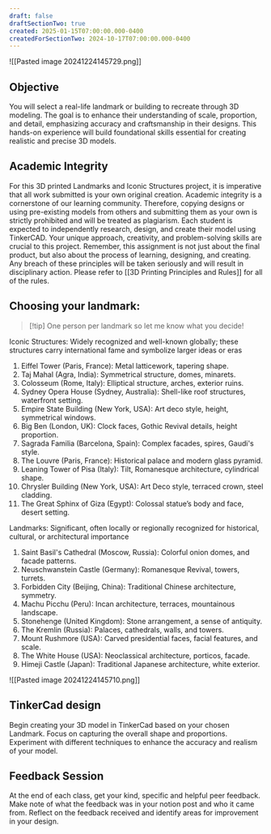 ```yaml
---
draft: false
draftSectionTwo: true
created: 2025-01-15T07:00:00.000-0400
createdForSectionTwo: 2024-10-17T07:00:00.000-0400
---
```

![[Pasted image 20241224145729.png]]
## Objective
You will select a real-life landmark or building to recreate through 3D modeling. The goal is to enhance their understanding of scale, proportion, and detail, emphasizing accuracy and craftsmanship in their designs. This hands-on experience will build foundational skills essential for creating realistic and precise 3D models.

## Academic Integrity
For this 3D printed Landmarks and Iconic Structures project, it is imperative that all work submitted is your own original creation. Academic integrity is a cornerstone of our learning community. Therefore, copying designs or using pre-existing models from others and submitting them as your own is strictly prohibited and will be treated as plagiarism. Each student is expected to independently research, design, and create their model using TinkerCAD. Your unique approach, creativity, and problem-solving skills are crucial to this project. Remember, this assignment is not just about the final product, but also about the process of learning, designing, and creating. Any breach of these principles will be taken seriously and will result in disciplinary action. Please refer to [[3D Printing Principles and Rules]] for all of the rules.

## Choosing your landmark: 

>[!tip] One person per landmark so let me know what you decide!

Iconic Structures: Widely recognized and well-known globally; these structures carry international fame and symbolize larger ideas or eras
1. Eiffel Tower (Paris, France): Metal latticework, tapering shape.
2. Taj Mahal (Agra, India): Symmetrical structure, domes, minarets.
3. Colosseum (Rome, Italy): Elliptical structure, arches, exterior ruins.
4. Sydney Opera House (Sydney, Australia): Shell-like roof structures, waterfront setting.
5. Empire State Building (New York, USA): Art deco style, height, symmetrical windows.
6. Big Ben (London, UK): Clock faces, Gothic Revival details, height proportion.
7. Sagrada Familia (Barcelona, Spain): Complex facades, spires, Gaudi's style.
8. The Louvre (Paris, France): Historical palace and modern glass pyramid.
9. Leaning Tower of Pisa (Italy): Tilt, Romanesque architecture, cylindrical shape.
10. Chrysler Building (New York, USA): Art Deco style, terraced crown, steel cladding.
11. The Great Sphinx of Giza (Egypt): Colossal statue’s body and face, desert setting.

Landmarks: Significant, often locally or regionally recognized for historical, cultural, or architectural importance
1. Saint Basil's Cathedral (Moscow, Russia): Colorful onion domes, and facade patterns.
2. Neuschwanstein Castle (Germany): Romanesque Revival, towers, turrets.
3. Forbidden City (Beijing, China): Traditional Chinese architecture, symmetry.
4. Machu Picchu (Peru): Incan architecture, terraces, mountainous landscape.
5. Stonehenge (United Kingdom): Stone arrangement, a sense of antiquity.
6. The Kremlin (Russia): Palaces, cathedrals, walls, and towers.
7. Mount Rushmore (USA): Carved presidential faces, facial features, and scale.
8. The White House (USA): Neoclassical architecture, porticos, facade.
9. Himeji Castle (Japan): Traditional Japanese architecture, white exterior.

![[Pasted image 20241224145710.png]]

## TinkerCad design
Begin creating your 3D model in TinkerCad based on your chosen Landmark. Focus on capturing the overall shape and proportions. Experiment with different techniques to enhance the accuracy and realism of your model.

## Feedback Session
At the end of each class, get your kind, specific and helpful peer feedback. Make note of what the feedback was in your notion post and who it came from. Reflect on the feedback received and identify areas for improvement in your design. 

